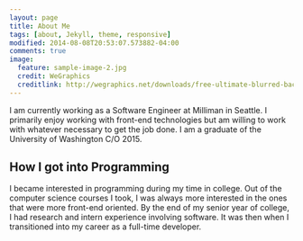 ```yaml
---
layout: page
title: About Me
tags: [about, Jekyll, theme, responsive]
modified: 2014-08-08T20:53:07.573882-04:00
comments: true
image:
  feature: sample-image-2.jpg
  credit: WeGraphics
  creditlink: http://wegraphics.net/downloads/free-ultimate-blurred-background-pack/
---
```


I am currently working as a Software Engineer at Milliman in Seattle. I primarily enjoy working with
front-end technologies but am willing to work with whatever necessary to get the job done. I am a graduate of the University of Washington C/O 2015.

## How I got into Programming

I became interested in programming during my time in college. Out of the computer science courses I took, I was always more interested in the ones that were more front-end oriented. By the end of my senior year of college, I had research and intern experience involving software. It was then when I transitioned into my career as a full-time developer.
